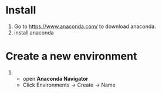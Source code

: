 # Install
1. Go to https://www.anaconda.com/ to download anaconda.
2. install anaconda

# Create a new environment
1. - open **Anaconda Navigator** 
   - Click Environments → Create → Name
